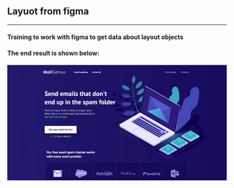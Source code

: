 ## Layuot from figma
___

#### Training to work with figma to get data about layout objects
#### The end result is shown below:

![gif](img/geniusMail.gif)